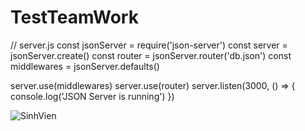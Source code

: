 # TestTeamWork
// server.js
const jsonServer = require('json-server')
const server = jsonServer.create()
const router = jsonServer.router('db.json')
const middlewares = jsonServer.defaults()

server.use(middlewares)
server.use(router)
server.listen(3000, () => {
  console.log('JSON Server is running')
})

![SinhVien](https://github.com/Tien-Tiny/TestTeamWork/assets/89054978/a14d9482-5952-4291-a06c-174f28766e6b)
